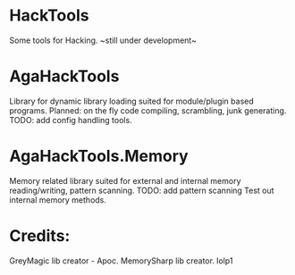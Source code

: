 # HackTools
Some tools for Hacking. 
~still under development~
# AgaHackTools
Library for dynamic library loading suited for module/plugin based programs.
Planned: on the fly code compiling, scrambling, junk generating.
TODO: add config handling tools.
# AgaHackTools.Memory
Memory related library suited for external and internal memory reading/writing, pattern scanning.
TODO: 
add pattern scanning
Test out internal memory methods.
# Credits:
GreyMagic lib creator - Apoc.
MemorySharp lib creator.
lolp1

